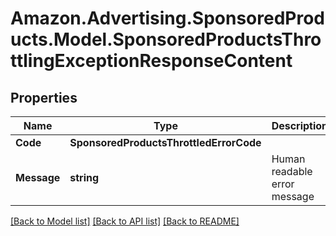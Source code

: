 # Amazon.Advertising.SponsoredProducts.Model.SponsoredProductsThrottlingExceptionResponseContent

## Properties

Name | Type | Description | Notes
------------ | ------------- | ------------- | -------------
**Code** | **SponsoredProductsThrottledErrorCode** |  | 
**Message** | **string** | Human readable error message | 

[[Back to Model list]](../README.md#documentation-for-models) [[Back to API list]](../README.md#documentation-for-api-endpoints) [[Back to README]](../README.md)

